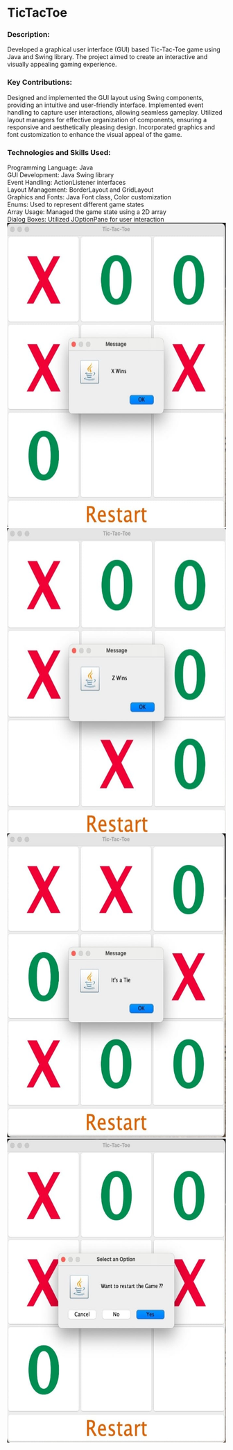# TicTacToe

<h3>Description:</h3>
Developed a graphical user interface (GUI) based Tic-Tac-Toe game using Java and Swing library. The project aimed to create an interactive and visually appealing gaming experience.

<h3>Key Contributions:</h3>
Designed and implemented the GUI layout using Swing components, providing an intuitive and user-friendly interface.
Implemented event handling to capture user interactions, allowing seamless gameplay.
Utilized layout managers for effective organization of components, ensuring a responsive and aesthetically pleasing design.
Incorporated graphics and font customization to enhance the visual appeal of the game.


<h3>Technologies and Skills Used:</h3>
Programming Language: Java <br>
GUI Development: Java Swing library<br>
Event Handling: ActionListener interfaces<br>
Layout Management: BorderLayout and GridLayout<br>
Graphics and Fonts: Java Font class, Color customization<br>
Enums: Used to represent different game states<br>
Array Usage: Managed the game state using a 2D array<br>
Dialog Boxes: Utilized JOptionPane for user interaction<br>


<img class="" src="img/XWins.jpeg" width="600" height="700" />
<img class="" src="img/ZWins.jpeg" width="600" height="700" />
<img class="" src="img/Tie.jpeg" width="600" height="700" />
<img class="" src="img/Restart.jpeg" width="600" height="700" />

